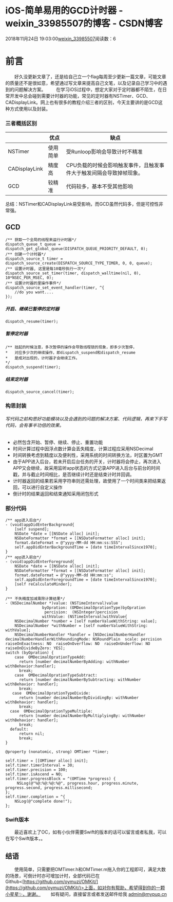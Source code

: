 # iOS-简单易用的GCD计时器 - weixin_33985507的博客 - CSDN博客
2018年11月24日 19:03:00[weixin_33985507](https://me.csdn.net/weixin_33985507)阅读数：6
# 前言
  好久没更新文章了，还是给自己立一个flag每周至少更新一篇文章，可能文章的质量还不是很如意，希望通过写文章来提高自己文笔，以及记录自己学习中的遇到的问题解决方案。
  在学习iOS过程中，想定大家对于定时器都不陌生，在日常开发中总会碰到需要计时器的功能，常见的定时器有NSTimer、GCD、CADisplayLink。网上也有很多的教程介绍三者的区别，今天主要讲的是GCD这种方式使用以及封装。
### 三者概括区别
||优点|缺点|
|----|----|----|
|NSTimer|使用简单|受Runloop影响会导致计时不精准|
|CADisplayLink|精度高|CPU负载的时候会影响触发事件，且触发事件大于触发间隔会导致掉帧现象。|
|GCD|较精准|代码较多，基本不受其他影响|
总结：NSTimer和CADisplayLink易受影响，而GCD虽然代码多，但是可控性非常强。
## GCD
```
/** 获取一个全局的线程来运行计时器*/
dispatch_queue_t queue = dispatch_get_global_queue(DISPATCH_QUEUE_PRIORITY_DEFAULT, 0);
/** 创建一个计时器*/
dispatch_source_t timer = dispatch_source_create(DISPATCH_SOURCE_TYPE_TIMER, 0, 0, queue);
/** 设置计时器, 这里是每10毫秒执行一次*/
dispatch_source_set_timer(timer, dispatch_walltime(nil, 0), 10*NSEC_PER_MSEC, 0);
/** 设置计时器的里操作事件*/
dispatch_source_set_event_handler(timer, ^{
    //do you want....
});
```
##### 开启、继续已暂停的定时器
```
dispatch_resume(timer);
```
##### 暂停定时器
```
/** 挂起的时候注意，多次暂停的操作会导致线程锁的现象，即多少次暂停，
*   对应多少次的继续操作，即dispatch_suspend和dispatch_resume
*   是成对出现的，计时器才会继续工作。
*/
dispatch_suspend(timer);
```
##### 结束定时器
```
dispatch_source_cancel(timer);
```
### 构思封装
###### 写代码之前构思好功能模块以及会遇到的问题的解决方案、代码逻辑，再来下手写代码，会有事半功倍的效果。
- 必然包含开始、暂停、继续、停止、重置功能
- 时间计算过程中因浮点数计算会丢失精度，计算过程应采用NSDecimal
- 时间转换考虑到精度以及便利性，采用系统的时间转换方法，时区置为GMT
- 由于APP进入后台，若未开启后台任务的开关，计时器将会停止，再次进入APP又会继续，故采用监听app状态的方式记录APP进入后台与前台的时间戳，并与截止时间相比，是否继续计时还是结束计时并回调。
- 计时器返回的结果若采用字符串则还需处理，故使用了一个时间类来把结果返回，可以进行自定义操作
- 倒计时的结果返回和结束通知采用闭包形式
### 部分代码
```
/** app进入后台*/
- (void)appDidEnterBackground{
    [self suspend];
    NSDate *date = [[NSDate alloc] init];
    NSDateFormatter *format = [[NSDateFormatter alloc] init];
    format.dateFormat = @"yyyy-MM-dd HH:mm:ss:SSS";
    self.appDidEnterBackgroundTime = [date timeIntervalSince1970];
}
/** app进入前台*/
- (void)appDidEnterForeground{
    NSDate *date = [[NSDate alloc] init];
    NSDateFormatter *format = [[NSDateFormatter alloc] init];
    format.dateFormat = @"yyyy-MM-dd HH:mm:ss";
    self.appDidEnterForegroundTime = [date timeIntervalSince1970];
    [self reCalculateMinder];
}
```
```
/** 不失精度加减乘除计算结果*/
- (NSDecimalNumber *)value: (NSTimeInterval)value 
                byOpration: (OMDecimalOprationType)byOpration       
                 percision:  (NSInteger)percision 
                withValue: (NSTimeInterval)withValue{
    NSDecimalNumber *number = [self numberValueWithString: value];
    NSDecimalNumber *withNumber = [self numberValueWithString: withValue];  
    NSDecimalNumberHandler *handler = [NSDecimalNumberHandler  decimalNumberHandlerWithRoundingMode: NSRoundPlain  scale: percision raiseOnExactness: NO  raiseOnOverflow: NO  raiseOnUnderflow: NO  raiseOnDivideByZero: YES];
switch (byOpration) {
    case  OMDecimalOprationTypeAdd:
      return [number decimalNumberByAdding: withNumber withBehavior:handler];
      break;
    case  OMDecimalOprationTypeSubtract:
      return [number decimalNumberBySubtracting: withNumber withBehavior: handler];
      break;
   case  OMDecimalOprationTypeDivide:
      return [number decimalNumberByDividingBy: withNumber withBehavior: handler];
      break;
  case  OMDecimalOprationTypeMultiple:
      return [number decimalNumberByMultiplyingBy: withNumber withBehavior: handler];
      break;
  default:
      return nil;
      break;
}
```
```
@property (nonatomic, strong) OMTimer *timer;
```
```
self.timer = [[OMTimer alloc] init];
self.timer.timerInterval = 30;
self.timer.precision = 100;
self.timer.isAscend = NO;
self.timer.progressBlock = ^(OMTime *progress) {
     NSLog(@"%@:%@:%@:%@", progress.hour, progress.minute, progress.second, progress.millisecond;
};
self.timer.completion = ^{
    NSLog(@"complete done!");
};
```
### Swift版本
  最近喜欢上了OC，如有小伙伴需要Swift的版本的话可以留言或者私我，可以在写个Swift版本，。
## 结语
  使用简单，只需要把OMTimer.h和OMTimer.m拖入你的工程即可，满足大数的场景，可倒计时亦可增加计时，全部代码已在Github<[https://github.com/oymuzi/OMKit/](https://github.com/oymuzi/OMKit/)>上面，如对你有帮助，希望得到你的一颗小星星✨，谢谢。
  如有疑问，直接留言或者发送邮件给我 [admin@mypup.cn](mailto:admin@mypup.cn)
